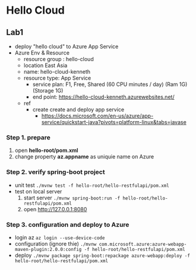 # Hello Cloud

## Lab1
- deploy "hello cloud" to Azure App Service
- Azure Env & Resource
  - resource group : hello-cloud
  - location East Asia
  - name: hello-cloud-kenneth
  - resource type: App Service
    - service plan: F1, Free, Shared (60 CPU minutes / day) (Ram 1G) (Storage 1G)
    - end point: https://hello-cloud-kenneth.azurewebsites.net/
  - ref
    - create create and deploy app service
      - https://docs.microsoft.com/en-us/azure/app-service/quickstart-java?pivots=platform-linux&tabs=javase

### Step 1. prepare 
1. open **hello-root/pom.xml**
2. change property **az.appname** as uniquie name on Azure

### Step 2. verify spring-boot project
- unit test 
  `./mvnw test -f hello-root/hello-restfulapi/pom.xml`
- test on local server
  1. start server `./mvnw spring-boot:run -f hello-root/hello-restfulapi/pom.xml` 
  2. open http://127.0.0.1:8080

### Step 3. configuration and deploy to Azure 
  - login az
    `az login --use-device-code`
  - configuration (ignore thie)
    `./mvnw com.microsoft.azure:azure-webapp-maven-plugin:2.0.0:config -f hello-root/hello-restfulapi/pom.xml`
  - deploy
    `./mvnw package spring-boot:repackage azure-webapp:deploy -f hello-root/hello-restfulapi/pom.xml`
